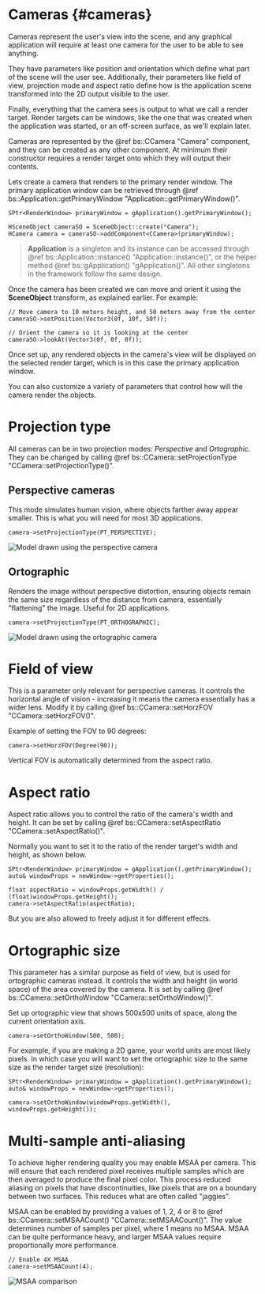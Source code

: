 Cameras 						{#cameras}
===============

Cameras represent the user's view into the scene, and any graphical application will require at least one camera for the user to be able to see anything. 

They have parameters like position and orientation which define what part of the scene will the user see. Additionally, their parameters like field of view, projection mode and aspect ratio define how is the application scene transformed into the 2D output visible to the user. 

Finally, everything that the camera sees is output to what we call a render target. Render targets can be windows, like the one that was created when the application was started, or an off-screen surface, as we'll explain later.

Cameras are represented by the @ref bs::CCamera "Camera" component, and they can be created as any other component. At minimum their constructor requires a render target onto which they will output their contents.

Lets create a camera that renders to the primary render window. The primary application window can be retrieved through @ref bs::Application::getPrimaryWindow "Application::getPrimaryWindow()".

~~~~~~~~~~~~~{.cpp}
SPtr<RenderWindow> primaryWindow = gApplication().getPrimaryWindow();

HSceneObject cameraSO = SceneObject::create("Camera");
HCamera camera = cameraSO->addComponent<CCamera>(primaryWindow);
~~~~~~~~~~~~~

> **Application** is a singleton and its instance can be accessed through @ref bs::Application::instance() "Application::instance()", or the helper method @ref bs::gApplication() "gApplication()". All other singletons in the framework follow the same design.

Once the camera has been created we can move and orient it using the **SceneObject** transform, as explained earlier. For example:
~~~~~~~~~~~~~{.cpp}
// Move camera to 10 meters height, and 50 meters away from the center
cameraSO->setPosition(Vector3(0f, 10f, 50f));

// Orient the camera so it is looking at the center
cameraSO->lookAt(Vector3(0f, 0f, 0f));
~~~~~~~~~~~~~

Once set up, any rendered objects in the camera's view will be displayed on the selected render target, which is in this case the primary application window.

You can also customize a variety of parameters that control how will the camera render the objects.

# Projection type
All cameras can be in two projection modes: *Perspective* and *Ortographic*. They can be changed by calling @ref bs::CCamera::setProjectionType "CCamera::setProjectionType()".

## Perspective cameras
This mode simulates human vision, where objects farther away appear smaller. This is what you will need for most 3D applications.

~~~~~~~~~~~~~{.cpp}
camera->setProjectionType(PT_PERSPECTIVE);
~~~~~~~~~~~~~

![Model drawn using the perspective camera](PerspectiveCamera.png)  

## Ortographic
Renders the image without perspective distortion, ensuring objects remain the same size regardless of the distance from camera, essentially "flattening" the image. Useful for 2D applications.

~~~~~~~~~~~~~{.cpp}
camera->setProjectionType(PT_ORTHOGRAPHIC);
~~~~~~~~~~~~~

![Model drawn using the ortographic camera](OrtographicCamera.png)  

# Field of view
This is a parameter only relevant for perspective cameras. It controls the horizontal angle of vision - increasing it means the camera essentially has a wider lens. Modify it by calling @ref bs::CCamera::setHorzFOV "CCamera::setHorzFOV()".

Example of setting the FOV to 90 degrees:
~~~~~~~~~~~~~{.cpp}
camera->setHorzFOV(Degree(90));
~~~~~~~~~~~~~

Vertical FOV is automatically determined from the aspect ratio.

# Aspect ratio
Aspect ratio allows you to control the ratio of the camera's width and height. It can be set by calling @ref bs::CCamera::setAspectRatio "CCamera::setAspectRatio()". 

Normally you want to set it to the ratio of the render target's width and height, as shown below.

~~~~~~~~~~~~~{.cpp}
SPtr<RenderWindow> primaryWindow = gApplication().getPrimaryWindow();
auto& windowProps = newWindow->getProperties();

float aspectRatio = windowProps.getWidth() / (float)windowProps.getHeight();
camera->setAspectRatio(aspectRatio);
~~~~~~~~~~~~~

But you are also allowed to freely adjust it for different effects.

# Ortographic size
This parameter has a similar purpose as field of view, but is used for ortographic cameras instead. It controls the width and height (in world space) of the area covered by the camera. It is set by calling @ref bs::CCamera::setOrthoWindow "CCamera::setOrthoWindow()".

Set up ortographic view that shows 500x500 units of space, along the current orientation axis.
~~~~~~~~~~~~~{.cpp}
camera->setOrthoWindow(500, 500);
~~~~~~~~~~~~~

For example, if you are making a 2D game, your world units are most likely pixels. In which case you will want to set the ortographic size to the same size as the render target size (resolution):

~~~~~~~~~~~~~{.cpp}
SPtr<RenderWindow> primaryWindow = gApplication().getPrimaryWindow();
auto& windowProps = newWindow->getProperties();

camera->setOrthoWindow(windowProps.getWidth(), windowProps.getHeight());
~~~~~~~~~~~~~

# Multi-sample anti-aliasing
To achieve higher rendering quality you may enable MSAA per camera. This will ensure that each rendered pixel receives multiple samples which are then averaged to produce the final pixel color. This process reduced aliasing on pixels that have discontinuities, like pixels that are on a boundary between two surfaces. This reduces what are often called "jaggies". 

MSAA can be enabled by providing a values of 1, 2, 4 or 8 to @ref bs::CCamera::setMSAACount() "CCamera::setMSAACount()". The value determines number of samples per pixel, where 1 means no MSAA. MSAA can be quite performance heavy, and larger MSAA values require proportionally more performance. 

~~~~~~~~~~~~~{.cpp}
// Enable 4X MSAA
camera->setMSAACount(4);
~~~~~~~~~~~~~

![MSAA comparison](MSAA.png)  